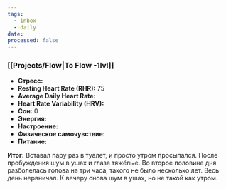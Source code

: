 ```yaml
---
tags:
  - inbox
  - daily
date:
processed: false
---
```


### [[Projects/Flow|To Flow -1lvl]]

- **Стресс:**
- **Resting Heart Rate (RHR):** 75
- **Average Daily Heart Rate:** 
- **Heart Rate Variability (HRV):** 
- **Сон:** 0
- **Энергия:**
- **Настроение:** 
- **Физическое самочувствие:** 
- **Питание:**

**Итог:**
Вставал пару раз в туалет, и просто утром просыпался. После пробуждения шум в ушах и глаза тяжёлые. Во второе половине дня разболелась голова на три часа, такого не было несколько лет. Весь день нервничал. К вечеру снова шум в ушах, но не такой как утром.